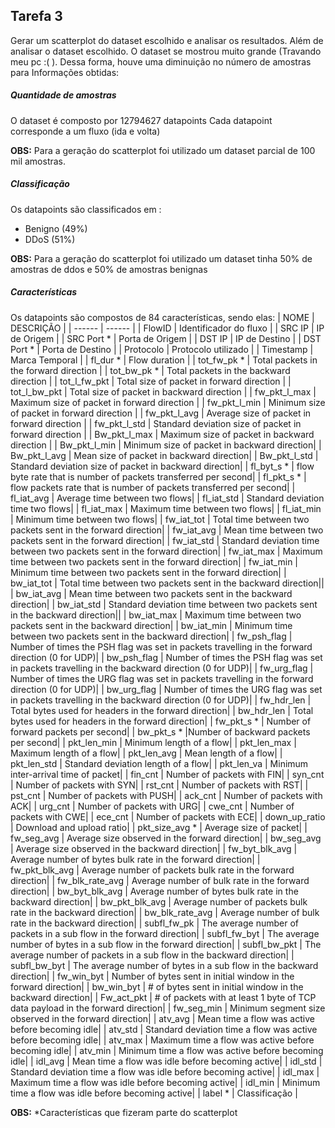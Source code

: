 ## Tarefa 3

Gerar um scatterplot do dataset escolhido e analisar os resultados. Além de analisar o dataset escolhido.
O dataset se mostrou muito grande (Travando meu pc :( ). Dessa forma, houve uma diminuição no número de amostras para 
Informações obtidas:

##### Quantidade de amostras
O dataset é composto por 12794627 datapoints
Cada datapoint corresponde a um fluxo (ida e volta)

**OBS:** Para a geração do scatterplot foi utilizado um dataset parcial de 100 mil amostras.

##### Classificação
Os datapoints são classificados em :
- Benigno (49%)
- DDoS (51%)

**OBS:** Para a geração do scatterplot foi utilizado um dataset tinha 50% de amostras de ddos e 50% de amostras benignas

##### Características
Os datapoints são compostos de 84 características, sendo elas:
| NOME | DESCRIÇÃO |
| ------ | ------ |
| FlowID | Identificador do fluxo |
| SRC IP | IP de Origem |
| SRC Port * | Porta de Origem |
| DST IP | IP de Destino |
| DST Port  * | Porta de Destino |
| Protocolo | Protocolo utilizado |
| Timestamp | Marca Temporal |
| fl_dur * |	Flow duration |
| tot_fw_pk * |	Total packets in the forward direction |
| tot_bw_pk * |	Total packets in the backward direction |
| tot_l_fw_pkt |	Total size of packet in forward direction |
| tot_l_bw_pkt |	Total size of packet in backward direction |
| fw_pkt_l_max |	Maximum size of packet in forward direction |
| fw_pkt_l_min |	Minimum size of packet in forward direction |
| fw_pkt_l_avg |	Average size of packet in forward direction |
| fw_pkt_l_std |	Standard deviation size of packet in forward direction |
| Bw_pkt_l_max |	Maximum size of packet in backward direction |
| Bw_pkt_l_min |	Minimum size of packet in backward direction|
| Bw_pkt_l_avg |	Mean size of packet in backward direction|
| Bw_pkt_l_std |	Standard deviation size of packet in backward direction|
| fl_byt_s * |	flow byte rate that is number of packets transferred per second|
| fl_pkt_s * |	flow packets rate that is number of packets transferred per second|
| fl_iat_avg |	Average time between two flows|
| fl_iat_std |	Standard deviation time two flows|
| fl_iat_max |	Maximum time between two flows|
| fl_iat_min |	Minimum time between two flows|
| fw_iat_tot |	Total time between two packets sent in the forward direction|
| fw_iat_avg |	Mean time between two packets sent in the forward direction|
| fw_iat_std |	Standard deviation time between two packets sent in the forward direction|
| fw_iat_max |	Maximum time between two packets sent in the forward direction|
| fw_iat_min |	Minimum time between two packets sent in the forward direction|
| bw_iat_tot |	Total time between two packets sent in the backward direction||
| bw_iat_avg |	Mean time between two packets sent in the backward direction|
| bw_iat_std |	Standard deviation time between two packets sent in the backward direction||
| bw_iat_max |	Maximum time between two packets sent in the backward direction|
| bw_iat_min |	Minimum time between two packets sent in the backward direction|
| fw_psh_flag |	Number of times the PSH flag was set in packets travelling in the forward direction (0 for UDP)|
| bw_psh_flag |	Number of times the PSH flag was set in packets travelling in the backward direction (0 for UDP)|
| fw_urg_flag |	Number of times the URG flag was set in packets travelling in the forward direction (0 for UDP)|
| bw_urg_flag |	Number of times the URG flag was set in packets travelling in the backward direction (0 for UDP)|
| fw_hdr_len |	Total bytes used for headers in the forward direction|
| bw_hdr_len |	Total bytes used for headers in the forward direction|
| fw_pkt_s * |	Number of forward packets per second|
| bw_pkt_s *	|Number of backward packets per second|
| pkt_len_min | 	Minimum length of a flow|
| pkt_len_max |	Maximum length of a flow|
| pkt_len_avg |	Mean length of a flow|
| pkt_len_std |	Standard deviation length of a flow|
| pkt_len_va |	Minimum inter-arrival time of packet|
| fin_cnt |	Number of packets with FIN|
| syn_cnt |	Number of packets with SYN|
| rst_cnt |	Number of packets with RST|
| pst_cnt |	Number of packets with PUSH|
| ack_cnt |	Number of packets with ACK|
| urg_cnt |	Number of packets with URG|
| cwe_cnt |	Number of packets with CWE|
| ece_cnt |	Number of packets with ECE|
| down_up_ratio |	Download and upload ratio|
| pkt_size_avg * | 	Average size of packet|
| fw_seg_avg |	Average size observed in the forward direction|
| bw_seg_avg |	Average size observed in the backward direction|
| fw_byt_blk_avg |	Average number of bytes bulk rate in the forward direction|
| fw_pkt_blk_avg |	Average number of packets bulk rate in the forward direction|
| fw_blk_rate_avg |	Average number of bulk rate in the forward direction|
| bw_byt_blk_avg |	Average number of bytes bulk rate in the backward direction|
| bw_pkt_blk_avg |	Average number of packets bulk rate in the backward direction|
| bw_blk_rate_avg |	Average number of bulk rate in the backward direction|
| subfl_fw_pk |	The average number of packets in a sub flow in the forward direction|
| subfl_fw_byt 	| The average number of bytes in a sub flow in the forward direction|
| subfl_bw_pkt |	The average number of packets in a sub flow in the backward direction|
| subfl_bw_byt | 	The average number of bytes in a sub flow in the backward direction|
| fw_win_byt |	Number of bytes sent in initial window in the forward direction|
| bw_win_byt |	# of bytes sent in initial window in the backward direction|
| Fw_act_pkt |	# of packets with at least 1 byte of TCP data payload in the forward direction|
| fw_seg_min |	Minimum segment size observed in the forward direction|
| atv_avg |	Mean time a flow was active before becoming idle|
| atv_std |	Standard deviation time a flow was active before becoming idle|
| atv_max |	Maximum time a flow was active before becoming idle|
| atv_min |	Minimum time a flow was active before becoming idle|
| idl_avg |	Mean time a flow was idle before becoming active|
| idl_std |	Standard deviation time a flow was idle before becoming active|
| idl_max |	Maximum time a flow was idle before becoming active|
| idl_min |	Minimum time a flow was idle before becoming active|
| label * | Classificação |

**OBS:** *Características que fizeram parte do scatterplot 


